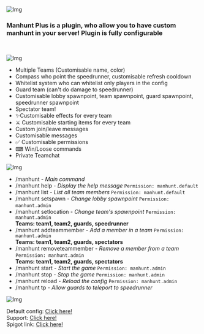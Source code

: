 ![Img](https://media.discordapp.net/attachments/886217701930987623/905948716677070888/band1.png)<br />
<h3>Manhunt Plus is a plugin, who allow you to have custom manhunt in your server!
Plugin is fully configurable</h3><br />



![Img](https://media.discordapp.net/attachments/886217701930987623/905948717402701864/band2.png)<br />
<p>

- Multiple Teams (Customisable name, color)
- Compass who point the speedrunner, customisable refresh cooldown
- Whitelist system who can whitelist only players in the config
- Guard team (can't do damage to speedrunner)
- Customisable lobby spawnpoint, team spawnpoint, guard spawnpoint, speedrunner spawnpoint
- Spectator team!
- ✨Customisable effects for every team
- ⚔ Customisable starting items for every team
- Custom join/leave messages
- Customisable messages
- ✅ Customisable permissions
- ⌨ Win/Loose commands
- Private Teamchat

</p>


![Img](https://cdn.discordapp.com/attachments/886217701930987623/905948718489030716/band3.png)<br />
<p>

- /manhunt - *Main command*​
- /manhunt help - *Display the help message* `Permission: manhunt.default`​
- /manhunt list - *List all team members* `Permission: manhunt.default`​
- /manhunt setspawn - *Change lobby spawnpoint* `Permission: manhunt.admin` ​
- /manhunt setlocation <Team> - *Change team's spawnpoint* `Permission: manhunt.admin`
  <br>**Teams: team1, team2, guards, speedrunner** ​
- /manhunt addteammember <Player Name> <Team> - *Add a member in a team* `Permission: manhunt.admin`
<br>**Teams: team1, team2, guards, spectators**​
- /manhunt removeteammember <Player Name> <Team> - *Remove a member from a team* `Permission: manhunt.admin`
  <br>**Teams: team1, team2, guards, spectators**​
- /manhunt start - *Start the game* `Permission: manhunt.admin` ​
- /manhunt stop - *Stop the game* `Permission: manhunt.admin`​
- /manhunt reload - *Reload the config* `Permission: manhunt.admin`​
- /manhunt tp - *Allow guards to teleport to speedrunner*
  
</p>

![Img](https://cdn.discordapp.com/attachments/886217701930987623/905948719587934279/band4.png)<br />
<p>

  Default config:  <a href="https://github.com/Ezzud/manhuntplus/blob/main/config.yml">Click here!</a><br />
Support: <a href="https://ezzud.fr/discord">Click here!</a><br />
Spigot link: <a href="https://www.spigotmc.org/resources/%E2%AD%90-manhunt-plus-%E2%AD%90-teams-guards-effects-%E2%AD%90-1-16-5-%E2%AD%90.97396">Click here!</a><br />

</p>
